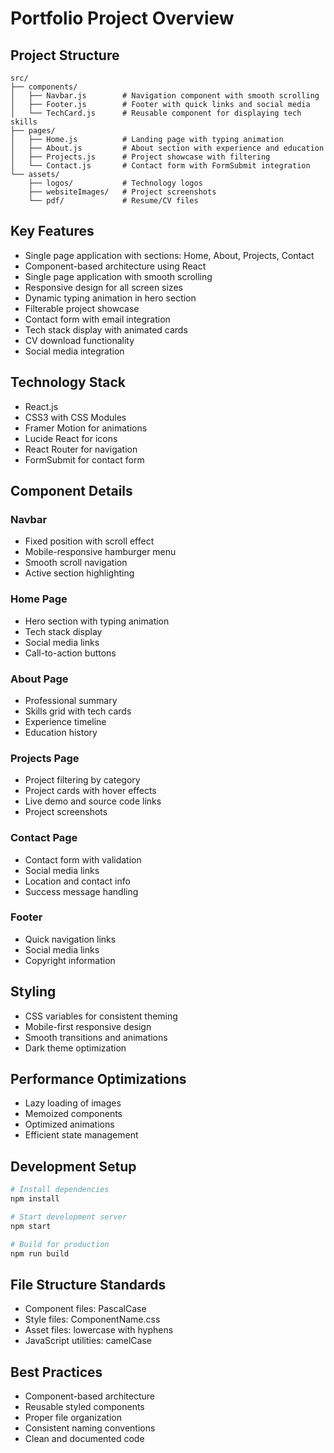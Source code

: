 # Portfolio Project Overview

## Project Structure
```
src/
├── components/
│   ├── Navbar.js        # Navigation component with smooth scrolling
│   ├── Footer.js        # Footer with quick links and social media
│   └── TechCard.js      # Reusable component for displaying tech skills
├── pages/
│   ├── Home.js          # Landing page with typing animation
│   ├── About.js         # About section with experience and education
│   ├── Projects.js      # Project showcase with filtering
│   └── Contact.js       # Contact form with FormSubmit integration
└── assets/
    ├── logos/           # Technology logos
    ├── websiteImages/   # Project screenshots
    └── pdf/             # Resume/CV files
```

## Key Features
- Single page application with sections: Home, About, Projects, Contact
- Component-based architecture using React
- Single page application with smooth scrolling
- Responsive design for all screen sizes
- Dynamic typing animation in hero section
- Filterable project showcase
- Contact form with email integration
- Tech stack display with animated cards
- CV download functionality
- Social media integration

## Technology Stack
- React.js
- CSS3 with CSS Modules
- Framer Motion for animations
- Lucide React for icons
- React Router for navigation
- FormSubmit for contact form

## Component Details

### Navbar
- Fixed position with scroll effect
- Mobile-responsive hamburger menu
- Smooth scroll navigation
- Active section highlighting

### Home Page
- Hero section with typing animation
- Tech stack display
- Social media links
- Call-to-action buttons

### About Page
- Professional summary
- Skills grid with tech cards
- Experience timeline
- Education history

### Projects Page
- Project filtering by category
- Project cards with hover effects
- Live demo and source code links
- Project screenshots

### Contact Page
- Contact form with validation
- Social media links
- Location and contact info
- Success message handling

### Footer
- Quick navigation links
- Social media links
- Copyright information

## Styling
- CSS variables for consistent theming
- Mobile-first responsive design
- Smooth transitions and animations
- Dark theme optimization

## Performance Optimizations
- Lazy loading of images
- Memoized components
- Optimized animations
- Efficient state management

## Development Setup
```bash
# Install dependencies
npm install

# Start development server
npm start

# Build for production
npm run build
```

## File Structure Standards
- Component files: PascalCase
- Style files: ComponentName.css
- Asset files: lowercase with hyphens
- JavaScript utilities: camelCase

## Best Practices
- Component-based architecture
- Reusable styled components
- Proper file organization
- Consistent naming conventions
- Clean and documented code
